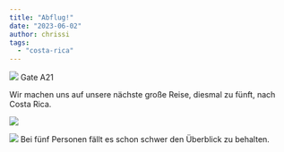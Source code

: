 ```yaml
---
title: "Abflug!"
date: "2023-06-02"
author: chrissi
tags: 
  - "costa-rica"
---
```


![](/image/2023/img_0431.jpg?w=1024)
Gate A21

Wir machen uns auf unsere nächste große Reise, diesmal zu fünft, nach Costa Rica.

![](/image/2023/img_4391.jpg?w=768)

![](/image/2023/img_4390.jpg?w=768)
Bei fünf Personen fällt es schon schwer den Überblick zu behalten.
